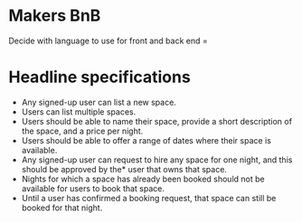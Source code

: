 # Makers BnB

Decide with language to use for front and back end = 



# Headline specifications

* Any signed-up user can list a new space.
* Users can list multiple spaces.
* Users should be able to name their space, provide a short description of the space, and a price per night.
* Users should be able to offer a range of dates where their space is available.
* Any signed-up user can request to hire any space for one night, and this should be approved by the*  user that owns that space.
* Nights for which a space has already been booked should not be available for users to book that space.
* Until a user has confirmed a booking request, that space can still be booked for that night.
